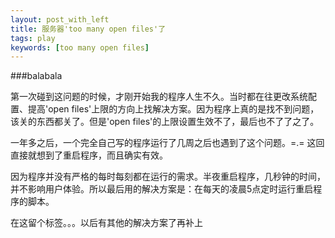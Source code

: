 ```yaml
---
layout: post_with_left
title: 服务器'too many open files'了
tags: play
keywords: [too many open files]
---
```


###balabala

第一次碰到这问题的时候，才刚开始我的程序人生不久。当时都在往更改系统配置、提高'open files'上限的方向上找解决方案。因为程序上真的是找不到问题，该关的东西都关了。但是'open files'的上限设置生效不了，最后也不了了之了。    

    
一年多之后，一个完全自己写的程序运行了几周之后也遇到了这个问题。=.= 这回直接就想到了重启程序，而且确实有效。    

    
因为程序并没有严格的每时每刻都在运行的需求。半夜重启程序，几秒钟的时间，并不影响用户体验。所以最后用的解决方案是：在每天的凌晨5点定时运行重启程序的脚本。        

    
在这留个标签。。。以后有其他的解决方案了再补上
